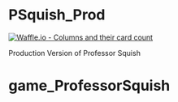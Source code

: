 # PSquish_Prod
[![Waffle.io - Columns and their card count](https://badge.waffle.io/professorsquish/PSquish_Prod.svg?columns=all)](https://waffle.io/professorsquish/PSquish_Prod)

Production Version of Professor Squish
# game_ProfessorSquish
